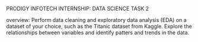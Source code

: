 PRODIGY INFOTECH INTERNSHIP: DATA SCIENCE TASK 2

overview:
Perform data cleaning and exploratory data analysis (EDA) on a dataset of your choice, such as the Titanic dataset from Kaggle. Explore the relationships between variables and identify patters and trends in the data.

